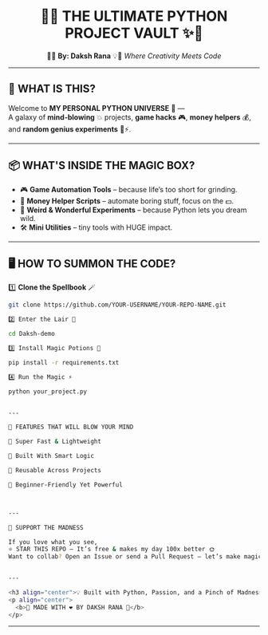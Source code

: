 <h1 align="center">🚀✨ THE ULTIMATE PYTHON PROJECT VAULT ✨🚀</h1>
<p align="center">
  🐍💡 <b>By: Daksh Rana</b> 💡🐍  
  <i>Where Creativity Meets Code</i>
</p>

---

## 🎯 **WHAT IS THIS?**
Welcome to **MY PERSONAL PYTHON UNIVERSE** 🌌 —  
A galaxy of **mind-blowing** 💥 projects, **game hacks** 🎮, **money helpers** 💰, and **random genius experiments** 🧠⚡.

---

## 📦 **WHAT'S INSIDE THE MAGIC BOX?**
- 🎮 **Game Automation Tools** – because life’s too short for grinding.
- 💸 **Money Helper Scripts** – automate boring stuff, focus on the 💵.
- 🧪 **Weird & Wonderful Experiments** – because Python lets you dream wild.
- 🛠️ **Mini Utilities** – tiny tools with HUGE impact.

---

## 🖥 **HOW TO SUMMON THE CODE?**
1️⃣ **Clone the Spellbook** 🪄  
```bash
git clone https://github.com/YOUR-USERNAME/YOUR-REPO-NAME.git

2️⃣ Enter the Lair 🏰

cd Daksh-demo

3️⃣ Install Magic Potions 🧪

pip install -r requirements.txt

4️⃣ Run the Magic ⚡

python your_project.py


---

🌟 FEATURES THAT WILL BLOW YOUR MIND

🚀 Super Fast & Lightweight

🧠 Built With Smart Logic

🔄 Reusable Across Projects

🎯 Beginner-Friendly Yet Powerful



---

💖 SUPPORT THE MADNESS

If you love what you see,
⭐ STAR THIS REPO — It’s free & makes my day 100x better 🌞
Want to collab? Open an Issue or send a Pull Request — let’s make magic together! ⚡


---

<h3 align="center">💡 Built with Python, Passion, and a Pinch of Madness 💡</h3>
<p align="center">
  <b>🐍 MADE WITH ❤️ BY DAKSH RANA 🐍</b>
</p>
```
---
